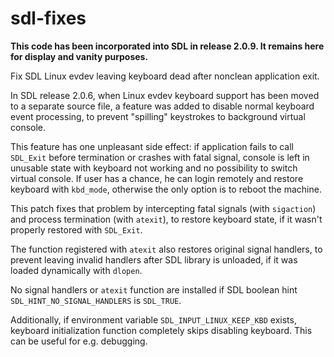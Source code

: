 # sdl-fixes

**This code has been incorporated into SDL in release 2.0.9. It remains here for display and vanity purposes.**

Fix SDL Linux evdev leaving keyboard dead after nonclean application exit.

In SDL release 2.0.6, when Linux evdev keyboard support has been moved to a separate source file, a feature was added to disable normal keyboard event processing, to prevent "spilling" keystrokes to background virtual console.

This feature has one unpleasant side effect: if application fails to call `SDL_Exit` before termination or crashes with fatal signal, console is left in unusable state with keyboard not working and no possibility to switch virtual console. If user has a chance, he can login remotely and restore keyboard with `kbd_mode`, otherwise the only option is to reboot the machine.

This patch fixes that problem by intercepting fatal signals (with `sigaction`) and process termination (with `atexit`), to restore keyboard state, if it wasn't properly restored with `SDL_Exit`.

The function registered with `atexit` also restores original signal handlers, to prevent leaving invalid handlers after SDL library is unloaded, if it was loaded dynamically with `dlopen`.

No signal handlers or `atexit` function are installed if SDL boolean hint `SDL_HINT_NO_SIGNAL_HANDLERS` is `SDL_TRUE`.

Additionally, if environment variable `SDL_INPUT_LINUX_KEEP_KBD` exists, keyboard initialization function completely skips disabling keyboard. This can be useful for e.g. debugging.
